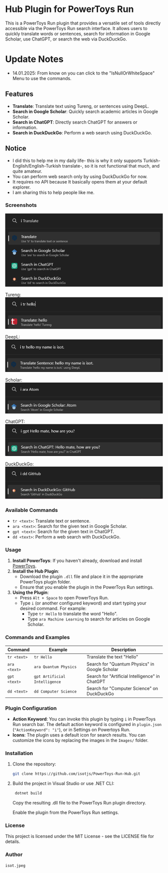 # Hub Plugin for PowerToys Run

This is a PowerToys Run plugin that provides a versatile set of tools directly accessible via the PowerToys Run search interface. It allows users to quickly translate words or sentences, search for information in Google Scholar, use ChatGPT, or search the web via DuckDuckGo.

# Update Notes
- 14.01.2025: From know on you can click to the "IsNullOrWhiteSpace" Menu to use the commands.

## Features

- **Translate**: Translate text using Tureng, or sentences using DeepL.
- **Search in Google Scholar**: Quickly search academic articles in Google Scholar.
- **Search in ChatGPT**: Directly search ChatGPT for answers or information.
- **Search in DuckDuckGo**: Perform a web search using DuckDuckGo.

##  Notice

- I did this to help me in my daily life- this is why it only supports Turkish-English/English-Turkish translate-, so it is not functional that much, and quite amateur.
- You can perform web search only by using DuckDuckGo for now.
- It requires no API because It basically opens them at your default explorer.
- I am sharing this to help people like me.

### Screenshots

![ss1](/Screenshots/ss1.png)

Tureng:
![ss2](/Screenshots/ss2.png)

DeepL:
![ss3](/Screenshots/ss3.png)

Scholar:
![ss4](/Screenshots/ss4.png)

ChatGPT:
![ss5](/Screenshots/ss5.png)

DuckDuckGo:
![ss6](/Screenshots/ss6.png)


### Available Commands

- `tr <text>`: Translate text or sentence.
- `ara <text>`: Search for the given text in Google Scholar.
- `gpt <text>`: Search for the given text in ChatGPT.
- `dd <text>`: Perform a web search with DuckDuckGo.

### Usage

1. **Install PowerToys**: If you haven't already, download and install [PowerToys](https://github.com/microsoft/PowerToys).
2. **Install the Hub Plugin**: 
   - Download the plugin `.dll` file and place it in the appropriate PowerToys plugin folder.
   - Ensure that you enable the plugin in the PowerToys Run settings.
3. **Using the Plugin**:
   - Press `Alt + Space` to open PowerToys Run.
   - Type `i` (or another configured keyword) and start typing your desired command. For example:
     - Type `tr Hello` to translate the word "Hello".
     - Type `ara Machine Learning` to search for articles on Google Scholar.

### Commands and Examples

| Command              | Example            | Description                                                 |
| -------------------- | ------------------ | ----------------------------------------------------------- |
| `tr <text>`           | `tr Hello`         | Translate the text "Hello"                                  |
| `ara <text>`          | `ara Quantum Physics` | Search for "Quantum Physics" in Google Scholar                |
| `gpt <text>`          | `gpt Artificial Intelligence` | Search for "Artificial Intelligence" in ChatGPT               |
| `dd <text>`           | `dd Computer Science` | Search for "Computer Science" on DuckDuckGo                   |

### Plugin Configuration

- **Action Keyword**: You can invoke this plugin by typing `i` in PowerToys Run search bar. The default action keyword is configured in `plugin.json` (`"ActionKeyword": "i"`), or in Settings on Powertoys Run.
- **Icons**: The plugin uses a default icon for search results. You can customize the icons by replacing the images in the `Images/` folder.

### Installation

1. Clone the repository:
   ```bash
   git clone https://github.com/isotjs/PowerToys-Run-Hub.git
    ```

2. Build the project in Visual Studio or use .NET CLI:
   ```bash
    dotnet build
   ```

    Copy the resulting .dll file to the PowerToys Run plugin directory.

    Enable the plugin from the PowerToys Run settings.

### License

This project is licensed under the MIT License - see the LICENSE file for details.

### Author

    isot.jpeg
    
